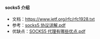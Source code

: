#### socks5 介绍

- 文档：https://www.ietf.org/rfc/rfc1928.txt
- 参考：[socks5 协议详解.pdf](..%2Fstatic%2Fsocks5%20%E5%8D%8F%E8%AE%AE%E8%AF%A6%E8%A7%A3.pdf)
- 优缺点：[SOCKS5 代理有哪些优点.pdf](..%2Fstatic%2FSOCKS5%20%E4%BB%A3%E7%90%86%E6%9C%89%E5%93%AA%E4%BA%9B%E4%BC%98%E7%82%B9.pdf)